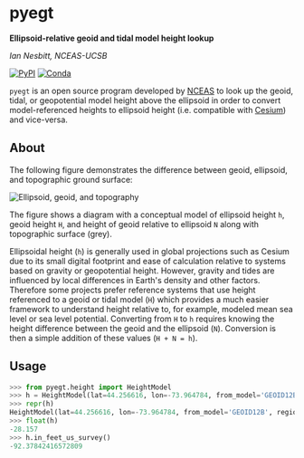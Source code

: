 # pyegt

**Ellipsoid-relative geoid and tidal model height lookup**

*Ian Nesbitt, NCEAS-UCSB*

[![PyPI](https://img.shields.io/pypi/v/pyegt)](https://pypi.org/project/pyegt)
[![Conda](https://img.shields.io/conda/v/iannesbitt/pyegt)](https://anaconda.org/iannesbitt/readgssi)

`pyegt` is an open source program developed by [NCEAS](https://nceas.ucsb.edu)
to look up the geoid, tidal, or geopotential model height above the ellipsoid
in order to convert model-referenced heights to ellipsoid height (i.e.
compatible with [Cesium](https://cesium.com)) and vice-versa.

## About

The following figure demonstrates the difference between geoid, ellipsoid,
and topographic ground surface:

![Ellipsoid, geoid, and topography](https://user-images.githubusercontent.com/18689918/239385604-5b5dd0df-e2fb-4ea9-90e7-575287a069e6.png)

The figure shows a diagram with a conceptual model of ellipsoid height `h`, geoid
height `H`, and height of geoid relative to ellipsoid `N`
along with topographic surface (grey).

Ellipsoidal height (`h`) is generally used in global projections such as
Cesium due to its small digital footprint and ease of calculation relative
to systems based on gravity or geopotential height. However, gravity and
tides are influenced by local differences in Earth's density and other
factors. Therefore some projects prefer reference systems that use height
referenced to a geoid or tidal model (`H`) which provides a much easier
framework to understand height relative to, for example, modeled mean sea
level or sea level potential. Converting from `H` to `h` requires
knowing the height difference between the geoid and the ellipsoid (`N`).
Conversion is then a simple addition of these values (`H + N = h`).

## Usage

```python
>>> from pyegt.height import HeightModel
>>> h = HeightModel(lat=44.256616, lon=-73.964784, from_model='GEOID12B')
>>> repr(h)
HeightModel(lat=44.256616, lon=-73.964784, from_model='GEOID12B', region='None') -> -28.157 meters
>>> float(h)
-28.157
>>> h.in_feet_us_survey()
-92.37842416572809
```
